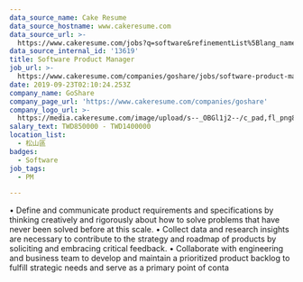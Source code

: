 ```yaml
---
data_source_name: Cake Resume
data_source_hostname: www.cakeresume.com
data_source_url: >-
  https://www.cakeresume.com/jobs?q=software&refinementList%5Blang_name%5D%5B0%5D=English&refinementList%5Bsalary_type%5D=per_year&range%5Bsalary_range%5D%5Bmin%5D=1000000&page=2
data_source_internal_id: '13619'
title: Software Product Manager
job_url: >-
  https://www.cakeresume.com/companies/goshare/jobs/software-product-manager-8bd67f
date: 2019-09-23T02:10:24.253Z
company_name: GoShare
company_page_url: 'https://www.cakeresume.com/companies/goshare'
company_logo_url: >-
  https://media.cakeresume.com/image/upload/s--_OBGl1j2--/c_pad,fl_png8,h_200,w_200/v1564452857/xpha3tfntjeb3pgtmagr.png
salary_text: TWD850000 - TWD1400000
location_list:
  - 松山區
badges:
  - Software
job_tags:
  - PM

---
```


• Define and communicate product requirements and specifications by thinking creatively and rigorously about how to solve problems that have never been solved before at this scale. • Collect data and research insights are necessary to contribute to the strategy and roadmap of products by soliciting and embracing critical feedback. • Collaborate with engineering and business team to develop and maintain a prioritized product backlog to fulfill strategic needs and serve as a primary point of conta